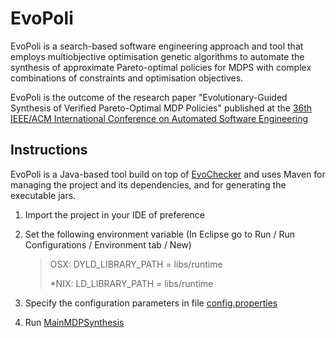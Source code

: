 # EvoPoli

EvoPoli is a search-based software engineering approach and tool that employs multiobjective optimisation genetic algorithms to automate the synthesis of approximate Pareto-optimal policies for MDPS with complex combinations of constraints and optimisation objectives.

EvoPoli is the outcome of the research paper "Evolutionary-Guided Synthesis of Verified Pareto-Optimal MDP Policies" published at the [36th IEEE/ACM International Conference on Automated Software Engineering](https://conf.researchr.org/home/ase-2021)



Instructions
------------

EvoPoli is a Java-based tool build on top of [EvoChecker](https://github.com/gerasimou/EvoChecker) and uses Maven for managing the project and its dependencies, and for generating the executable jars.

1. Import the project in your IDE of preference

2. Set the following environment variable (In Eclipse go to Run / Run Configurations / Environment tab / New)
   > OSX: DYLD\_LIBRARY\_PATH = libs/runtime
   > 
   > *NIX: LD\_LIBRARY\_PATH = libs/runtime
   
3. Specify the configuration parameters in file [config.properties](https://github.com/gerasimou/MDPSynthesis/blob/master/config.properties)

4. Run [MainMDPSynthesis](https://github.com/gerasimou/MDPSynthesis/blob/master/src/main/java/mdpSynthesis/MainMDPSynthesis.java)
